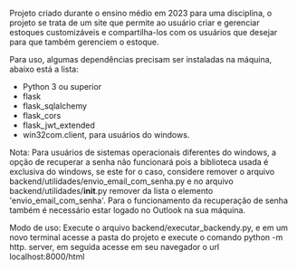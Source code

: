 Projeto criado durante o ensino médio em 2023 para uma disciplina, o projeto se trata de um site que permite ao usuário criar e gerenciar estoques customizáveis e compartilha-los com os usuários que desejar para que também gerenciem o estoque.  

Para uso, algumas dependências precisam ser instaladas na máquina, abaixo está a lista:
- Python 3 ou superior
- flask
- flask_sqlalchemy
- flask_cors
- flask_jwt_extended
- win32com.client, para usuários do windows.

Nota: Para usuários de sistemas operacionais diferentes do windows, a opção de recuperar a senha não funcionará pois a biblioteca usada é exclusiva do windows, se este for o caso, considere remover o arquivo backend/utilidades/envio_email_com_senha.py e no arquivo backend/utilidades/__init__.py remover da lista o elemento 'envio_email_com_senha'. Para o funcionamento da recuperação de senha também é necessário estar logado no Outlook na sua máquina.

Modo de uso:
Execute o arquivo backend/executar_backendy.py, e em um novo terminal acesse a pasta do projeto e execute o comando python -m http. server, em seguida acesse em seu navegador o url localhost:8000/html

